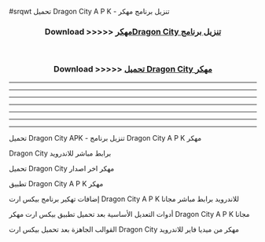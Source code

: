 #srqwt تحميل Dragon City  A P K - تنزيل برنامج مهكر



<div align="center">
<h3>Download >>>>> <a href="https://runaway1.web.app/?sq=Dragon City ">مهكرDragon City  تنزيل برنامج</a></h3><br>

<h3>Download >>>>> <a href="https://runaway1.web.app/?sq=Dragon City ">تحميل Dragon City  مهكر</a></h3>
</div>


----------------------------------------------------------

----------------------------------------------------------

----------------------------------------------------------

----------------------------------------------------------

----------------------------------------------------------

----------------------------------------------------------

----------------------------------------------------------

تحميل Dragon City  APK - تنزيل برنامج Dragon City  A P K مهكر

Dragon City  برابط مباشر للاندرويد

تحميل Dragon City  مهكر اخر اصدار

تطبيق Dragon City  A P K مهكر

إضافات تهكير برنامج بيكس ارت Dragon City  A P K للاندرويد برابط مباشر مجانا

أدوات التعديل الأساسية بعد تحميل تطبيق بيكس ارت مهكر Dragon City  A P K مجانا

القوالب الجاهزة بعد تحميل بيكس ارت Dragon City  مهكر من ميديا فاير للاندرويد


